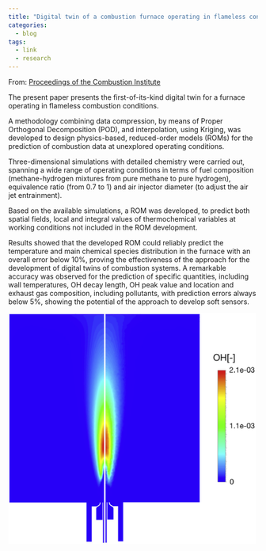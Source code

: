```yaml
---
title: "Digital twin of a combustion furnace operating in flameless conditions: reduced-order model development from CFD simulations"
categories:
  - blog
tags:
  - link
  - research
---
```


From: [Proceedings of the Combustion Institute](https://www.sciencedirect.com/science/article/pii/S1540748920300742)

The present paper presents the first-of-its-kind digital twin for a furnace operating in flameless combustion conditions.

A methodology combining data compression, by means of Proper Orthogonal Decomposition (POD), and interpolation, using Kriging, was developed to design physics-based, reduced-order models (ROMs) for the prediction of combustion data at unexplored operating conditions.

Three-dimensional simulations with detailed chemistry were carried out, spanning a wide range of operating conditions in terms of fuel composition (methane-hydrogen mixtures from pure methane to pure hydrogen), equivalence ratio (from 0.7 to 1) and air injector diameter (to adjust the air jet entrainment).

Based on the available simulations, a ROM was developed, to predict both spatial fields, local and integral values of thermochemical variables at working conditions not included in the ROM development.

Results showed that the developed ROM could reliably predict the temperature and main chemical species distribution in the furnace with an overall error below 10%, proving the effectiveness of the approach for the development of digital twins of combustion systems. A remarkable accuracy was observed for the prediction of specific quantities, including wall temperatures, OH decay length, OH peak value and location and exhaust gas composition, including pollutants, with prediction errors always below 5%, showing the potential of the approach to develop soft sensors.

<img src="https://raw.githubusercontent.com/gianmarco-aversano/gianmarco-aversano.github.io/main/assets/images/dt.jpg" class="img-responsive" alt="benevento" width="500"> </div>
